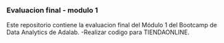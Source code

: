 ### Evaluacion final - modulo 1
Este repositorio contiene la evaluacion final del Módulo 1 del Bootcamp de Data Analytics de Adalab.
                 -Realizar codigo para TIENDAONLINE.

